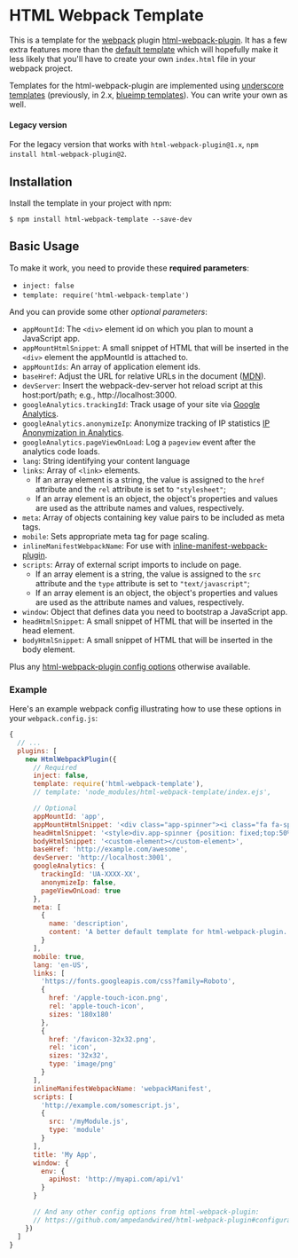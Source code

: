 # HTML Webpack Template

This is a template for the [webpack](http://webpack.github.io/) plugin [html-webpack-plugin](https://www.npmjs.com/package/html-webpack-plugin).
It has a few extra features more than the [default template](https://github.com/jantimon/html-webpack-plugin/blob/master/default_index.ejs)
which will hopefully make it less likely that you'll have to create your own `index.html` file in your webpack project.

Templates for the html-webpack-plugin are implemented using [underscore templates](http://underscorejs.org/#template)
(previously, in 2.x, [blueimp templates](https://github.com/blueimp/JavaScript-Templates)). You can write your own as
well.

#### Legacy version

For the legacy version that works with `html-webpack-plugin@1.x`, `npm install html-webpack-plugin@2`.

## Installation

Install the template in your project with npm:

```shell
$ npm install html-webpack-template --save-dev
```

## Basic Usage

To make it work, you need to provide these **required parameters**:

- `inject: false`
- `template: require('html-webpack-template')`

And you can provide some other *optional parameters*:
- `appMountId`: The `<div>` element id on which you plan to mount a JavaScript app.
- `appMountHtmlSnippet`: A small snippet of HTML that will be inserted in the `<div>` element the appMountId is attached to.
- `appMountIds`: An array of application element ids.
- `baseHref`: Adjust the URL for relative URLs in the document ([MDN](https://developer.mozilla.org/en/docs/Web/HTML/Element/base)).
- `devServer`: Insert the webpack-dev-server hot reload script at this host:port/path; e.g., http://localhost:3000.
- `googleAnalytics.trackingId`: Track usage of your site via [Google Analytics](http://analytics.google.com).
- `googleAnalytics.anonymizeIp`: Anonymize tracking of IP statistics [IP Anonymization in Analytics](https://support.google.com/analytics/answer/2763052).
- `googleAnalytics.pageViewOnLoad`: Log a `pageview` event after the analytics code loads.
- `lang`: String identifying your content language
- `links`: Array of `<link>` elements.
  - If an array element is a string, the value is assigned to the `href` attribute and the `rel` attribute is set to
    `"stylesheet"`;
  - If an array element is an object, the object's properties and values are used as the attribute names and values,
    respectively.
- `meta`: Array of objects containing key value pairs to be included as meta tags.
- `mobile`: Sets appropriate meta tag for page scaling.
- `inlineManifestWebpackName`: For use with [inline-manifest-webpack-plugin](https://www.npmjs.com/package/inline-manifest-webpack-plugin).
- `scripts`: Array of external script imports to include on page.
  - If an array element is a string, the value is assigned to the `src` attribute and the `type` attribute is set to
    `"text/javascript"`;
  - If an array element is an object, the object's properties and values are used as the attribute names and values,
    respectively.
- `window`: Object that defines data you need to bootstrap a JavaScript app.
- `headHtmlSnippet`: A small snippet of HTML that will be inserted in the head element.
- `bodyHtmlSnippet`: A small snippet of HTML that will be inserted in the body element.

Plus any [html-webpack-plugin config options](https://github.com/ampedandwired/html-webpack-plugin#configuration)
otherwise available.

### Example

Here's an example webpack config illustrating how to use these options in your `webpack.config.js`:

```js
{
  // ...
  plugins: [
    new HtmlWebpackPlugin({
      // Required
      inject: false,
      template: require('html-webpack-template'),
      // template: 'node_modules/html-webpack-template/index.ejs',

      // Optional
      appMountId: 'app',
      appMountHtmlSnippet: '<div class="app-spinner"><i class="fa fa-spinner fa-spin fa-5x" aria-hidden="true"></i></div>',
      headHtmlSnippet: '<style>div.app-spinner {position: fixed;top:50%;left:50%;}</style >',
      bodyHtmlSnippet: '<custom-element></custom-element>',
      baseHref: 'http://example.com/awesome',
      devServer: 'http://localhost:3001',
      googleAnalytics: {
        trackingId: 'UA-XXXX-XX',
        anonymizeIp: false,
        pageViewOnLoad: true
      },
      meta: [
        {
          name: 'description',
          content: 'A better default template for html-webpack-plugin.'
        }
      ],
      mobile: true,
      lang: 'en-US',
      links: [
        'https://fonts.googleapis.com/css?family=Roboto',
        {
          href: '/apple-touch-icon.png',
          rel: 'apple-touch-icon',
          sizes: '180x180'
        },
        {
          href: '/favicon-32x32.png',
          rel: 'icon',
          sizes: '32x32',
          type: 'image/png'
        }
      ],
      inlineManifestWebpackName: 'webpackManifest',
      scripts: [
        'http://example.com/somescript.js',
        {
          src: '/myModule.js',
          type: 'module'
        }
      ],
      title: 'My App',
      window: {
        env: {
          apiHost: 'http://myapi.com/api/v1'
        }
      }

      // And any other config options from html-webpack-plugin:
      // https://github.com/ampedandwired/html-webpack-plugin#configuration
    })
  ]
}
```
